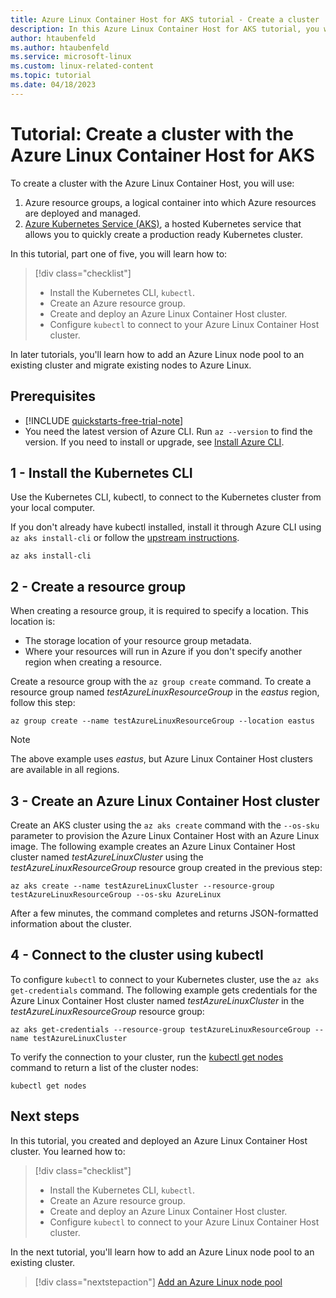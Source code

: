 ```yaml
---
title: Azure Linux Container Host for AKS tutorial - Create a cluster
description: In this Azure Linux Container Host for AKS tutorial, you will learn how to create an AKS cluster with Azure Linux.
author: htaubenfeld
ms.author: htaubenfeld
ms.service: microsoft-linux
ms.custom: linux-related-content
ms.topic: tutorial
ms.date: 04/18/2023
---
```


# Tutorial: Create a cluster with the Azure Linux Container Host for AKS

To create a cluster with the Azure Linux Container Host, you will use:
1. Azure resource groups, a logical container into which Azure resources are deployed and managed.
1. [Azure Kubernetes Service (AKS)](../../articles/aks/intro-kubernetes.md), a hosted Kubernetes service that allows you to quickly create a production ready Kubernetes cluster.

In this tutorial, part one of five, you will learn how to:

> [!div class="checklist"]
> * Install the Kubernetes CLI, `kubectl`.
> * Create an Azure resource group.
> * Create and deploy an Azure Linux Container Host cluster.
> * Configure `kubectl` to connect to your Azure Linux Container Host cluster.

In later tutorials, you'll learn how to add an Azure Linux node pool to an existing cluster and migrate existing nodes to Azure Linux.

## Prerequisites

- [!INCLUDE [quickstarts-free-trial-note](~/reusable-content/ce-skilling/azure/includes/quickstarts-free-trial-note.md)]
- You need the latest version of Azure CLI. Run `az --version` to find the version. If you need to install or upgrade, see [Install Azure CLI](/cli/azure/install-azure-cli).

## 1 - Install the Kubernetes CLI

Use the Kubernetes CLI, kubectl, to connect to the Kubernetes cluster from your local computer.

If you don't already have kubectl installed, install it through Azure CLI using `az aks install-cli` or follow the [upstream instructions](https://kubernetes.io/docs/tasks/tools/install-kubectl-linux/).

```azurecli-interactive
az aks install-cli
```

## 2 - Create a resource group

When creating a resource group, it is required to specify a location. This location is: 
- The storage location of your resource group metadata.
- Where your resources will run in Azure if you don't specify another region when creating a resource.

Create a resource group with the `az group create` command. To create a resource group named *testAzureLinuxResourceGroup* in the *eastus* region, follow this step:

```azurecli-interactive
az group create --name testAzureLinuxResourceGroup --location eastus
```
> [!NOTE]
> The above example uses *eastus*, but Azure Linux Container Host clusters are available in all regions.

## 3 - Create an Azure Linux Container Host cluster

Create an AKS cluster using the `az aks create` command with the `--os-sku` parameter to provision the Azure Linux Container Host with an Azure Linux image. The following example creates an Azure Linux Container Host cluster named *testAzureLinuxCluster* using the *testAzureLinuxResourceGroup* resource group created in the previous step: 

```azurecli-interactive
az aks create --name testAzureLinuxCluster --resource-group testAzureLinuxResourceGroup --os-sku AzureLinux
```
After a few minutes, the command completes and returns JSON-formatted information about the cluster.

## 4 - Connect to the cluster using kubectl

To configure `kubectl` to connect to your Kubernetes cluster, use the `az aks get-credentials` command. The following example gets credentials for the Azure Linux Container Host cluster named *testAzureLinuxCluster* in the *testAzureLinuxResourceGroup* resource group:

```azurecli
az aks get-credentials --resource-group testAzureLinuxResourceGroup --name testAzureLinuxCluster
```

To verify the connection to your cluster, run the [kubectl get nodes](https://kubernetes.io/docs/reference/generated/kubectl/kubectl-commands#get) command to return a list of the cluster nodes:

```azurecli-interactive
kubectl get nodes
```

## Next steps

In this tutorial, you created and deployed an Azure Linux Container Host cluster. You learned how to: 

> [!div class="checklist"]
> * Install the Kubernetes CLI, `kubectl`.
> * Create an Azure resource group.
> * Create and deploy an Azure Linux Container Host cluster.
> * Configure `kubectl` to connect to your Azure Linux Container Host cluster.

In the next tutorial, you'll learn how to add an Azure Linux node pool to an existing cluster.

> [!div class="nextstepaction"]
> [Add an Azure Linux node pool](./tutorial-azure-linux-add-nodepool.md)
